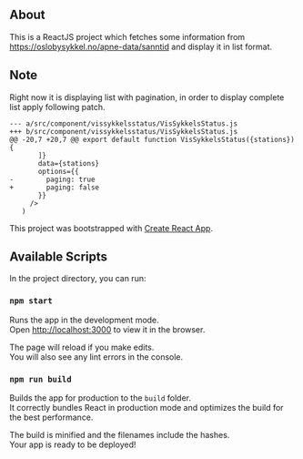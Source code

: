 ## About

This is a ReactJS project which fetches some information from https://oslobysykkel.no/apne-data/sanntid
and display it in list format.

## Note

Right now it is displaying list with pagination, in order to display complete list apply following patch.

```
--- a/src/component/vissykkelsstatus/VisSykkelsStatus.js
+++ b/src/component/vissykkelsstatus/VisSykkelsStatus.js
@@ -20,7 +20,7 @@ export default function VisSykkelsStatus({stations}) {
       ]}
       data={stations}
       options={{
-        paging: true
+        paging: false
       }}
     />
   )
```


This project was bootstrapped with [Create React App](https://github.com/facebook/create-react-app).

## Available Scripts

In the project directory, you can run:

### `npm start`

Runs the app in the development mode.<br />
Open [http://localhost:3000](http://localhost:3000) to view it in the browser.

The page will reload if you make edits.<br />
You will also see any lint errors in the console.

### `npm run build`

Builds the app for production to the `build` folder.<br />
It correctly bundles React in production mode and optimizes the build for the best performance.

The build is minified and the filenames include the hashes.<br />
Your app is ready to be deployed!


